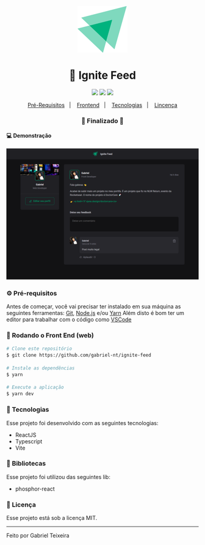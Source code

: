 <p align="center">
  <img src="https://github.com/gabriel-nt/ignite-feed/blob/master/src/assets/ignite-logo.svg" alt="TodoList" />
</p>

<h1 align="center">
    🚀 Ignite Feed
</h1>

<p align="center">
  <img src="https://img.shields.io/badge/react%20version-18.0.1-informational"/>
  <img src="https://img.shields.io/badge/last%20commit-july-important" />
  <img src="https://img.shields.io/badge/license-MIT-success"/>
</p>

<p align="center">
  <a href="#-pré-requisitos">Pré-Requisitos</a>&nbsp;&nbsp;&nbsp;|&nbsp;&nbsp;&nbsp;
  <a href="#-rodando-o-front-end-web">Frontend</a>&nbsp;&nbsp;&nbsp;|&nbsp;&nbsp;&nbsp;
  <a href="#-tecnologias">Tecnologias</a>&nbsp;&nbsp;&nbsp;|&nbsp;&nbsp;&nbsp;
  <a href="#-licença">Lincença</a>
</p>

<h3 align="center"> 
🚧  Finalizado  🚧
</h3>

#### 💻 Demonstração
<img src="https://github.com/gabriel-nt/ignite-feed/blob/master/src/assets/cover.png" alt="Imagem de demonstração" />

### ⚙ Pré-requisitos

Antes de começar, você vai precisar ter instalado em sua máquina as seguintes ferramentas:
[Git](https://git-scm.com), [Node.js](https://nodejs.org/en/) e/ou [Yarn](https://https://yarnpkg.com/) 
Além disto é bom ter um editor para trabalhar com o código como [VSCode](https://code.visualstudio.com/)

### 🎲 Rodando o Front End (web)

```bash
# Clone este repositório
$ git clone https://github.com/gabriel-nt/ignite-feed

# Instale as dependências
$ yarn

# Execute a aplicação
$ yarn dev
```

### 🚀 Tecnologias

Esse projeto foi desenvolvido com as seguintes tecnologias:

- ReactJS
- Typescript
- Vite

### 📕 Bibliotecas

Esse projeto foi utilizou das seguintes lib:

- phosphor-react

### 📝 Licença

Esse projeto está sob a licença MIT.

<hr/>

Feito por Gabriel Teixeira

